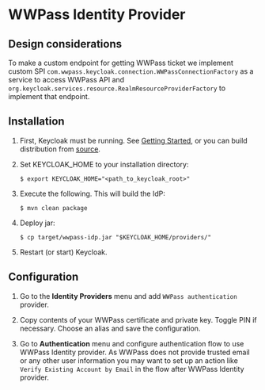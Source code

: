 # WWPass Identity Provider

## Design considerations

To make a custom endpoint for getting WWPass ticket we implement custom SPI
`com.wwpass.keycloak.connection.WWPassConnectionFactory` as a service to access WWPass API
and `org.keycloak.services.resource.RealmResourceProviderFactory` to implement that endpoint.

## Installation

1. First, Keycloak must be running.
   See [Getting Started](https://github.com/keycloak/keycloak#getting-started),
   or you can build distribution
   from [source](https://github.com/keycloak/keycloak/blob/master/docs/building.md).

2. Set KEYCLOAK_HOME to your installation directory:

   ```console
   $ export KEYCLOAK_HOME="<path_to_keycloak_root>"
   ```

3. Execute the following. This will build the IdP:

   ```console
   $ mvn clean package
   ```

4. Deploy jar:
   ```console
   $ cp target/wwpass-idp.jar "$KEYCLOAK_HOME/providers/"
   ```

5. Restart (or start) Keycloak.

## Configuration

1. Go to the **Identity Providers** menu and add `WWPass authentication` provider.

2. Copy contents of your WWPass certificate and private key.
   Toggle PIN if necessary.
   Choose an alias and save the configuration.

3. Go to **Authentication** menu and configure authentication flow to use WWPass Identity provider.
   As WWPass does not provide trusted email or any other user information you may want to set up
   an action like `Verify Existing Account by Email` in the flow after WWPass Identity provider.
